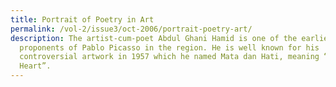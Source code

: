 ```yaml
---
title: Portrait of Poetry in Art
permalink: /vol-2/issue3/oct-2006/portrait-poetry-art/
description: The artist-cum-poet Abdul Ghani Hamid is one of the earliest
  proponents of Pablo Picasso in the region. He is well known for his
  controversial artwork in 1957 which he named Mata dan Hati, meaning “Eyes and
  Heart”.
---
```

